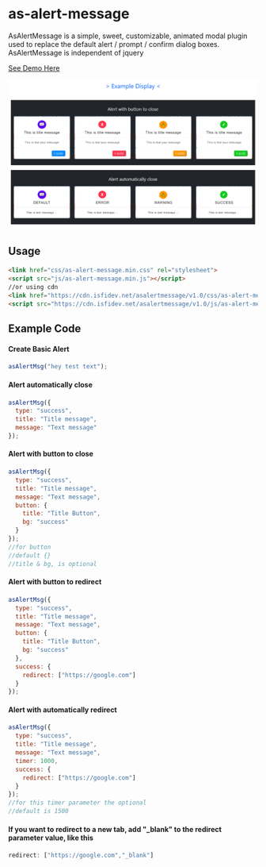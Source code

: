 # as-alert-message
 AsAlertMessage is a simple, sweet, customizable, animated modal plugin used to replace the default alert / prompt / confirm dialog boxes. AsAlertMessage is independent of jquery
 
<a href="https://plugin.isfidev.net/asalertmessage/demo.html" target="_blank"> See Demo Here</a>

<img src="https://raw.githubusercontent.com/ahmadsopyan9/as-alert-message/main/screenshot.png">

## Usage
```html
<link href="css/as-alert-message.min.css" rel="stylesheet">
<script src="js/as-alert-message.min.js"></script>
//or using cdn
<link href="https://cdn.isfidev.net/asalertmessage/v1.0/css/as-alert-message.min.css" rel="stylesheet">
<script src="https://cdn.isfidev.net/asalertmessage/v1.0/js/as-alert-message.min.js"></script>
```

## Example Code

#### Create Basic Alert
```javascript
asAlertMsg("hey test text");
```

#### Alert automatically close
```javascript
asAlertMsg({
  type: "success",
  title: "Title message",
  message: "Text message"
});
```

#### Alert with button to close
```javascript
asAlertMsg({
  type: "success",
  title: "Title message",
  message: "Text message",
  button: {
  	title: "Title Button",
  	bg: "success"
  }
});
//for button
//default {}
//title & bg, is optional
```

#### Alert with button to redirect
```javascript
asAlertMsg({
  type: "success",
  title: "Title message",
  message: "Text message",
  button: {
  	title: "Title Button",
  	bg: "success"
  },
  success: {
	redirect: ["https://google.com"]
  }
});
```

#### Alert with automatically redirect
```javascript
asAlertMsg({
  type: "success",
  title: "Title message",
  message: "Text message",
  timer: 1000,
  success: {
	redirect: ["https://google.com"]
  }
});
//for this timer parameter the optional
//default is 1500
```

#### If you want to redirect to a new tab, add "_blank" to the redirect parameter value, like this 
```javascript
redirect: ["https://google.com","_blank"]
```
